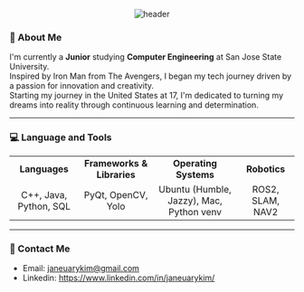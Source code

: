 <div align="center"> 
  
  ![header](https://capsule-render.vercel.app/api?type=blur&height=160&text=Hi%20There!👋%20I'm%20Jane%20Kim&color=gradient)

</div>

### 🌟 About Me

I'm currently a <b>Junior</b> studying <b>Computer Engineering</b> at San Jose State University. <br>
Inspired by Iron Man from The Avengers, I began my tech journey driven by a passion for innovation and creativity. <br>
Starting my journey in the United States at 17, I'm dedicated to turning my dreams into reality through continuous learning and determination.

---



### 💻 Language and Tools

<p>
  <table align="center">
    <tr>
      <td align="center"><strong>Languages</strong></td>
      <td align="center"><strong>Frameworks & Libraries</strong></td>
      <td align="center"><strong>Operating Systems</strong></td>
      <td align="center"><strong>Robotics</strong></td>
    </tr>
    <tr>
      <td align="center">
        C++,  Java,  Python,  SQL
      </td>
      <td align="center">
        PyQt, OpenCV, Yolo
      </td>
      <td align="center">
        Ubuntu (Humble, Jazzy), Mac, Python venv
      </td>
      <td align="center">
        ROS2, SLAM, NAV2
      </td>
    </tr>
  </table>
</p>

---



### 📧 Contact Me
- Email: janeuarykim@gmail.com
- Linkedin: https://www.linkedin.com/in/janeuarykim/
